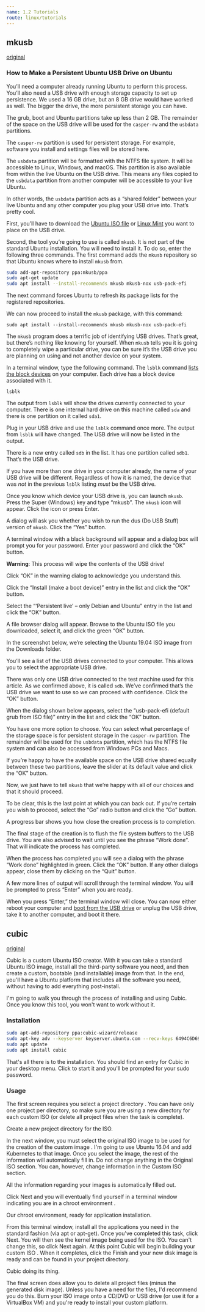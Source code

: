 ```yaml
---
name: 1.2 Tutorials
route: linux/tutorials
---
```

## mkusb

[original](https://www.howtogeek.com/howto/14912/create-a-persistent-bootable-ubuntu-usb-flash-drive)



### How to Make a Persistent Ubuntu USB Drive on Ubuntu

You’ll need a computer already running Ubuntu to perform this process. You’ll also need a USB drive with enough storage capacity to set up persistence. We used a 16 GB drive, but an 8 GB drive would have worked as well. The bigger the drive, the more persistent storage you can have.

The grub, boot and Ubuntu partitions take up less than 2 GB. The remainder of the space on the USB drive will be used for the `casper-rw` and the `usbdata` partitions.

The `casper-rw` partition is used for persistent storage. For example, software you install and settings files will be stored here.

The `usbdata` partition will be formatted with the NTFS file system. It will be accessible to Linux, Windows, and macOS. This partition is also available from within the live Ubuntu on the USB drive. This means any files copied to the `usbdata` partition from another computer will be accessible to your live Ubuntu.

In other words, the `usbdata` partition acts as a “shared folder” between your live Ubuntu and any other computer you plug your USB drive into. That’s pretty cool.



First, you’ll have to download the [Ubuntu ISO file](https://www.ubuntu.com/download) or [Linux Mint](https://www.linuxmint.com) you want to place on the USB drive.

Second, the tool you’re going to use is called `mkusb`. It is not part of the standard Ubuntu installation. You will need to install it. To do so, enter the following three commands. The first command adds the `mkusb` repository so that Ubuntu knows where to install `mkusb` from.

```sh
sudo add-apt-repository ppa:mkusb/ppa
sudo apt-get update
sudo apt install --install-recommends mkusb mkusb-nox usb-pack-efi
```



The next command forces Ubuntu to refresh its package lists for the registered repositories.




We can now proceed to install the `mkusb` package, with this command:

```sudo apt install --install-recommends mkusb mkusb-nox usb-pack-efi```



The `mkusb` program does a terrific job of identifying USB drives. That’s great, but there’s nothing like knowing for yourself. When `mkusb` tells you it is going to completely wipe a particular drive, you can be sure it’s the USB drive you are planning on using and not another device on your system.

In a terminal window, type the following command. The `lsblk` command [lists the block devices](http://man7.org/linux/man-pages/man8/lsblk.8.html) on your computer. Each drive has a block device associated with it.

```lsblk```

The output from `lsblk` will show the drives currently connected to your computer. There is one internal hard drive on this machine called `sda` and there is one partition on it called `sda1`.


Plug in your USB drive and use the `lsblk` command once more. The output from `lsblk` will have changed. The USB drive will now be listed in the output.


There is a new entry called `sdb` in the list. It has one partition called `sdb1`. That’s the USB drive.

If you have more than one drive in your computer already, the name of your USB drive will be different. Regardless of how it is named, the device that was _not_ in the previous `lsblk` listing _must_ be the USB drive.

Once you know which device your USB drive is, you can launch `mkusb`. Press the Super (Windows) key and type “mkusb”. The `mkusb` icon will appear. Click the icon or press Enter.

A dialog will ask you whether you wish to run the dus (Do USB Stuff) version of `mkusb`. Click the “Yes” button.


A terminal window with a black background will appear and a dialog box will prompt you for your password. Enter your password and click the “OK” button.



**Warning**: This process will wipe the contents of the USB drive!

Click “OK” in the warning dialog to acknowledge you understand this.



Click the “Install (make a boot device)” entry in the list and click the “OK” button.



Select the “‘Persistent live’ – only Debian and Ubuntu” entry in the list and click the “OK” button.



A file browser dialog will appear. Browse to the Ubuntu ISO file you downloaded, select it, and click the green “OK” button.

In the screenshot below, we’re selecting the Ubuntu 19.04 ISO image from the Downloads folder.



You’ll see a list of the USB drives connected to your computer. This allows you to select the appropriate USB drive.

There was only one USB drive connected to the test machine used for this article. As we confirmed above, it is called `sdb`. We’ve confirmed that’s the USB drive we want to use so we can proceed with confidence. Click the “OK” button.



When the dialog shown below appears, select the “usb-pack-efi (default grub from ISO file)” entry in the list and click the “OK” button.



You have one more option to choose. You can select what percentage of the storage space is for persistent storage in the `casper-rw` partition. The remainder will be used for the `usbdata` partition, which has the NTFS file system and can also be accessed from Windows PCs and Macs.

If you’re happy to have the available space on the USB drive shared equally between these two partitions, leave the slider at its default value and click the “OK” button.



Now, we just have to tell `mkusb` that we’re happy with all of our choices and that it should proceed.

To be clear, this is the last point at which you can back out. If you’re certain you wish to proceed, select the “Go” radio button and click the “Go” button.



A progress bar shows you how close the creation process is to completion.



The final stage of the creation is to flush the file system buffers to the USB drive. You are also advised to wait until you see the phrase “Work done”. That will indicate the process has completed.



When the process has completed you will see a dialog with the phrase “Work done” highlighted in green. Click the “OK” button. If any other dialogs appear, close them by clicking on the “Quit” button.



A few more lines of output will scroll through the terminal window. You will be prompted to press “Enter” when you are ready.



When you press “Enter,” the terminal window will close. You can now either reboot your computer and [boot from the USB drive](https://www.howtogeek.com/129815/beginner-geek-how-to-change-the-boot-order-in-your-computers-bios/) or unplug the USB drive, take it to another computer, and boot it there.

## cubic

[original](https://www.techrepublic.com/article/how-to-create-a-custom-ubuntu-iso-with-cubic/)

Cubic is a custom Ubuntu ISO creator. With it you can take a standard Ubuntu ISO image, install all the third-party software you need, and then create a custom, bootable (and installable) image from that. In the end, you'll have a Ubuntu platform that includes all the software you need, without having to add everything post-install.

I'm going to walk you through the process of installing and using Cubic. Once you know this tool, you won't want to work without it.


### Installation
```sh
sudo apt-add-repository ppa:cubic-wizard/release
sudo apt-key adv --keyserver keyserver.ubuntu.com --recv-keys 6494C6D6997C215E
sudo apt update
sudo apt install cubic
```

That's all there is to the installation. You should find an entry for Cubic in your desktop menu. Click to start it and you'll be prompted for your sudo password.

### Usage

The first screen requires you select a project directory . You can have only one project per directory, so make sure you are using a new directory for each custom ISO (or delete all project files when the task is complete).

Create a new project directory for the ISO.



In the next window, you must select the original ISO image to be used for the creation of the custom image . I'm going to use Ubuntu 16.04 and add Kubernetes to that image. Once you select the image, the rest of the information will automatically fill in. Do not change anything in the Original ISO section. You can, however, change information in the Custom ISO section.



All the information regarding your images is automatically filled out.



Click Next and you will eventually find yourself in a terminal window indicating you are in a chroot environment .




Our chroot environment, ready for application installation.



From this terminal window, install all the applications you need in the standard fashion (via apt or apt-get). Once you've completed this task, click Next. You will then see the kernel image being used for the ISO. You can't change this, so click Next again. At this point Cubic will begin building your custom ISO . When it completes, click the Finish and your new disk image is ready and can be found in your project directory.




Cubic doing its thing.



The final screen does allow you to delete all project files (minus the generated disk image). Unless you have a need for the files, I'd recommend you do this. Burn your ISO image onto a CD/DVD or USB drive (or use it for a VirtualBox VM) and you're ready to install your custom platform.

